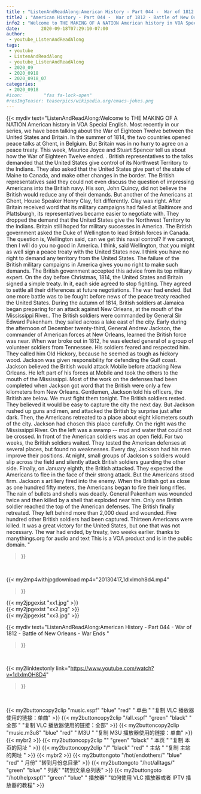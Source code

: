 ```yaml
---
title : "ListenAndReadAlong:American History - Part 044 -  War of 1812 - Battle of New Orleans - War Ends "
title2 : "American History - Part 044 -  War of 1812 - Battle of New Orleans - War Ends "
info2 : "Welcome to THE MAKING OF A NATION American history in VOA Special English. Most recently in our series, we have been talking about the War of Eighteen Twelve between the United States and Britain. In the summer of 1814, the two countries opened peace talks at Ghent, in Belgium. But Britain was in no hurry to agree on a peace treaty. This week, Maurice Joyce and Stuart Spencer tell us about how the War of Eighteen Twelve ended.  . British representatives to the talks demanded that the United States give control of its Northwest Territory to the Indians. They also asked that the United States give part of the state of Maine to Canada, and make other changes in the border. The British representatives said they could not even discuss the question of impressing Americans into the British navy. His son, John Quincy, did not believe the British would reduce any of their demands. But another of the Americans at Ghent, House Speaker Henry Clay, felt differently. Clay was right. After Britain received word that its military campaigns had failed at Baltimore and Plattsburgh, its representatives became easier to negotiate with. They dropped the demand that the United States give the Northwest Territory to the Indians. Britain still hoped for military successes in America. The British government asked the Duke of Wellington to lead British forces in Canada.   The question is,  Wellington said,  can we get this naval control? If we cannot, then I will do you no good in America. I think,  said Wellington,  that you might as well sign a peace treaty with the United States now. I think you have no right to demand any territory from the United States. The failure of the British military campaigns in America gives you no right to make such demands.  The British government accepted this advice from its top military expert. On the day before Christmas, 1814, the United States and Britain signed a simple treaty. In it, each side agreed to stop fighting. They agreed to settle all their differences at future negotiations. The war had ended. But one more battle was to be fought before news of the peace treaty reached the United States. During the autumn of 1814, British soldiers at Jamaica began preparing for an attack against New Orleans, at the mouth of the Mississippi River.. The British soldiers were commanded by General Sir Edward Pakenham. they sailed across a lake east of the city. Early during the afternoon of December twenty-third, General Andrew Jackson, the commander of American forces at New Orleans, learned the British force was near. When war broke out in 1812, he was elected general of a group of volunteer soldiers from Tennessee. His soldiers feared and respected him. They called him  Old Hickory,  because he seemed as tough as hickory wood. Jackson was given responsibility for defending the Gulf coast. Jackson believed the British would attack Mobile before attacking New Orleans. He left part of his forces at Mobile and took the others to the mouth of the Mississippi. Most of the work on the defenses had been completed when Jackson got word that the British were only a few kilometers from New Orleans.  Gentlemen,  Jackson told his officers,  the British are below. We must fight them tonight.  The British soldiers rested. They believed it would be easy to capture the city the next day. But Jackson rushed up guns and men, and attacked the British by surprise just after dark. Then, the Americans retreated to a place about eight kilometers south of the city. Jackson had chosen this place carefully. On the right was the Mississippi River. On the left was a swamp -- mud and water that could not be crossed. In front of the American soldiers was an open field. For two weeks, the British soldiers waited. They tested the American defenses at several places, but found no weaknesses. Every day, Jackson had his men improve their positions. At night, small groups of Jackson s soldiers would slip across the field and silently attack British soldiers guarding the other side. Finally, on January eighth, the British attacked. They expected the Americans to flee in the face of their strong attack. But the Americans stood firm. Jackson s artillery fired into the enemy. When the British got as close as one hundred fifty meters, the Americans began to fire their long rifles. The rain of bullets and shells was deadly. General Pakenham was wounded twice and then killed by a shell that exploded near him. Only one British soldier reached the top of the American defenses. The British finally retreated. They left behind more than 2,000 dead and wounded. Five hundred other British soldiers had been captured. Thirteen Americans were killed. It was a great victory for the United States, but one that was not necessary. The war had ended, by treaty, two weeks earlier. thanks to manythings.org for audio and text  This is a VOA product and is in the public domain. "
date:        2020-09-18T07:29:10-07:00
author:
 - youtube_ListenAndReadAlong
tags:
 - youtube
 - ListenAndReadAlong
 - youtube_ListenAndReadAlong
 - 2020_09
 - 2020_0918
 - 2020_0918_07
categories:
 - 2020_0918
#icon:        "fas fa-lock-open"
#resImgTeaser: teaserpics/wikipedia.org/emacs-jokes.png
---
```


{{< mydiv text="ListenAndReadAlong:Welcome to THE MAKING OF A NATION American history in VOA Special English. Most recently in our series, we have been talking about the War of Eighteen Twelve between the United States and Britain. In the summer of 1814, the two countries opened peace talks at Ghent, in Belgium. But Britain was in no hurry to agree on a peace treaty. This week, Maurice Joyce and Stuart Spencer tell us about how the War of Eighteen Twelve ended.  . British representatives to the talks demanded that the United States give control of its Northwest Territory to the Indians. They also asked that the United States give part of the state of Maine to Canada, and make other changes in the border. The British representatives said they could not even discuss the question of impressing Americans into the British navy. His son, John Quincy, did not believe the British would reduce any of their demands. But another of the Americans at Ghent, House Speaker Henry Clay, felt differently. Clay was right. After Britain received word that its military campaigns had failed at Baltimore and Plattsburgh, its representatives became easier to negotiate with. They dropped the demand that the United States give the Northwest Territory to the Indians. Britain still hoped for military successes in America. The British government asked the Duke of Wellington to lead British forces in Canada.   The question is,  Wellington said,  can we get this naval control? If we cannot, then I will do you no good in America. I think,  said Wellington,  that you might as well sign a peace treaty with the United States now. I think you have no right to demand any territory from the United States. The failure of the British military campaigns in America gives you no right to make such demands.  The British government accepted this advice from its top military expert. On the day before Christmas, 1814, the United States and Britain signed a simple treaty. In it, each side agreed to stop fighting. They agreed to settle all their differences at future negotiations. The war had ended. But one more battle was to be fought before news of the peace treaty reached the United States. During the autumn of 1814, British soldiers at Jamaica began preparing for an attack against New Orleans, at the mouth of the Mississippi River.. The British soldiers were commanded by General Sir Edward Pakenham. they sailed across a lake east of the city. Early during the afternoon of December twenty-third, General Andrew Jackson, the commander of American forces at New Orleans, learned the British force was near. When war broke out in 1812, he was elected general of a group of volunteer soldiers from Tennessee. His soldiers feared and respected him. They called him  Old Hickory,  because he seemed as tough as hickory wood. Jackson was given responsibility for defending the Gulf coast. Jackson believed the British would attack Mobile before attacking New Orleans. He left part of his forces at Mobile and took the others to the mouth of the Mississippi. Most of the work on the defenses had been completed when Jackson got word that the British were only a few kilometers from New Orleans.  Gentlemen,  Jackson told his officers,  the British are below. We must fight them tonight.  The British soldiers rested. They believed it would be easy to capture the city the next day. But Jackson rushed up guns and men, and attacked the British by surprise just after dark. Then, the Americans retreated to a place about eight kilometers south of the city. Jackson had chosen this place carefully. On the right was the Mississippi River. On the left was a swamp -- mud and water that could not be crossed. In front of the American soldiers was an open field. For two weeks, the British soldiers waited. They tested the American defenses at several places, but found no weaknesses. Every day, Jackson had his men improve their positions. At night, small groups of Jackson s soldiers would slip across the field and silently attack British soldiers guarding the other side. Finally, on January eighth, the British attacked. They expected the Americans to flee in the face of their strong attack. But the Americans stood firm. Jackson s artillery fired into the enemy. When the British got as close as one hundred fifty meters, the Americans began to fire their long rifles. The rain of bullets and shells was deadly. General Pakenham was wounded twice and then killed by a shell that exploded near him. Only one British soldier reached the top of the American defenses. The British finally retreated. They left behind more than 2,000 dead and wounded. Five hundred other British soldiers had been captured. Thirteen Americans were killed. It was a great victory for the United States, but one that was not necessary. The war had ended, by treaty, two weeks earlier. thanks to manythings.org for audio and text  This is a VOA product and is in the public domain. "
>}}
<br>


{{< my2mp4withjpgdownload mp4="20130417_1dlxlmoh8d4.mp4"
>}}

{{< my2jpgexist "xx1.jpg" >}}<br>
{{< my2jpgexist "xx2.jpg" >}}<br>
{{< my2jpgexist "xx3.jpg" >}}<br>



{{< mydiv text="ListenAndReadAlong:American History - Part 044 -  War of 1812 - Battle of New Orleans - War Ends "
>}}
<br>

{{< my2linktextonly link="https://www.youtube.com/watch?v=1dlxlmOH8D4"
>}}


<br>

{{< my2buttoncopy2clip "music.xspf"        "blue"   "red"    " 单曲 "  "复制 VLC 播放器使用的链接：单曲" >}} {{< my2buttoncopy2clip "/all.xspf"         "green"  "black"  " 全部 "  "复制 VLC 播放器使用的链接：全部" >}} {{< my2buttoncopy2clip "music.m3u8"        "blue"   "red"    " M3U  "    "复制 M3U 播放器使用的链接：单曲" >}} {{< mybr2 >}} {{< my2buttoncopy2clip ""                  "green"  "black"  " 本页 "    "复制 本页的网址 " >}} {{< my2buttoncopy2clip "/"                 "black"  "red"    " 主站 "    "复制 主站的网址 " >}} {{< mybr2 >}} {{< my2buttongoto      "/hot/endothers/"   "blue"   "red"    " 月份"   "转到月份总目录" >}} {{< my2buttongoto      "/hot/alltags/"     "green"  "blue"   " 列表"   "转到文章总列表" >}} {{< my2buttongoto      "/hot/helpxspf/"    "green"  "blue"   " 播放器" "如何使用 VLC 播放器或者 IPTV 播放器的教程" >}} 
